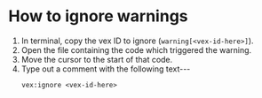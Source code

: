 # How to ignore warnings

1. In terminal, copy the vex ID to ignore (`warning[<vex-id-here>]`).
2. Open the file containing the code which triggered the warning.
3. Move the cursor to the start of that code.
4. Type out a comment with the following text---
    ```
    vex:ignore <vex-id-here>
    ```
